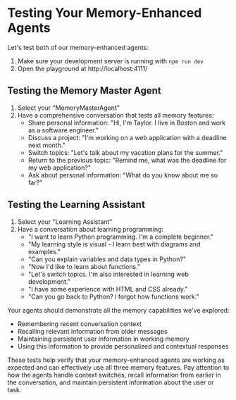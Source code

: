 # Testing Your Memory-Enhanced Agents

Let's test both of our memory-enhanced agents:

1. Make sure your development server is running with `npm run dev`
2. Open the playground at http://localhost:4111/

## Testing the Memory Master Agent

1. Select your "MemoryMasterAgent"
2. Have a comprehensive conversation that tests all memory features:
   - Share personal information: "Hi, I'm Taylor. I live in Boston and work as a software engineer."
   - Discuss a project: "I'm working on a web application with a deadline next month."
   - Switch topics: "Let's talk about my vacation plans for the summer."
   - Return to the previous topic: "Remind me, what was the deadline for my web application?"
   - Ask about personal information: "What do you know about me so far?"

## Testing the Learning Assistant

1. Select your "Learning Assistant"
2. Have a conversation about learning programming:
   - "I want to learn Python programming. I'm a complete beginner."
   - "My learning style is visual - I learn best with diagrams and examples."
   - "Can you explain variables and data types in Python?"
   - "Now I'd like to learn about functions."
   - "Let's switch topics. I'm also interested in learning web development."
   - "I have some experience with HTML and CSS already."
   - "Can you go back to Python? I forgot how functions work."

Your agents should demonstrate all the memory capabilities we've explored:
- Remembering recent conversation context
- Recalling relevant information from older messages
- Maintaining persistent user information in working memory
- Using this information to provide personalized and contextual responses

These tests help verify that your memory-enhanced agents are working as expected and can effectively use all three memory features. Pay attention to how the agents handle context switches, recall information from earlier in the conversation, and maintain persistent information about the user or task.
